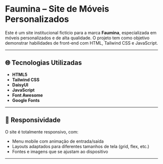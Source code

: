 # Faumina – Site de Móveis Personalizados

Este é um site institucional fictício para a marca **Faumina**, especializada em móveis personalizados e de alta qualidade. O projeto tem como objetivo demonstrar habilidades de front-end com HTML, Tailwind CSS e JavaScript.

---

## 🌐 Tecnologias Utilizadas

- **HTML5**  
- **Tailwind CSS**  
- **DaisyUI**
- **JavaScript**  
- **Font Awesome**
- **Google Fonts** 

---

## 📱 Responsividade

O site é totalmente responsivo, com:
- Menu mobile com animação de entrada/saída
- Layouts adaptados para diferentes tamanhos de tela (grid, flex, etc.)
- Fontes e imagens que se ajustam ao dispositivo

---

